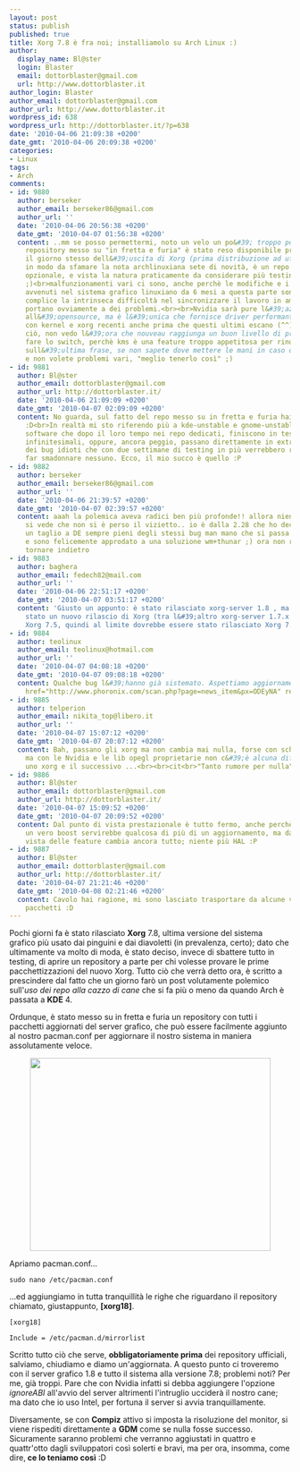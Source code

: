 ```yaml
---
layout: post
status: publish
published: true
title: Xorg 7.8 è fra noi; installiamolo su Arch Linux :)
author:
  display_name: Bl@ster
  login: Blaster
  email: dottorblaster@gmail.com
  url: http://www.dottorblaster.it
author_login: Blaster
author_email: dottorblaster@gmail.com
author_url: http://www.dottorblaster.it
wordpress_id: 638
wordpress_url: http://dottorblaster.it/?p=638
date: '2010-04-06 21:09:38 +0200'
date_gmt: '2010-04-06 20:09:38 +0200'
categories:
- Linux
tags:
- Arch
comments:
- id: 9880
  author: berseker
  author_email: berseker86@gmail.com
  author_url: ''
  date: '2010-04-06 20:56:38 +0200'
  date_gmt: '2010-04-07 01:56:38 +0200'
  content: ..mm se posso permettermi, noto un velo un po&#39; troppo polemico! Il
    repository messo su "in fretta e furia" è stato reso disponibile praticamente
    il giorno stesso dell&#39;uscita di Xorg (prima distribuzione ad utilizzare xorg7.8),
    in modo da sfamare la nota archlinuxiana sete di novità, è un repo esterno e quindi
    opzionale, e vista la natura praticamente da considerare più testing di testing
    ;)<br>malfunzionamenti vari ci sono, anche perchè le modifiche e i cambiamenti
    avvenuti nel sistema grafico linuxiano da 6 mesi a questa parte sono enormi e,
    complice la intrinseca difficoltà nel sincronizzare il lavoro in ambiente open,
    portano ovviamente a dei problemi.<br><br>Nvidia sarà pure l&#39;azienda che chiude
    all&#39;opensource, ma è l&#39;unica che fornisce driver performanti e compatibili
    con kernel e xorg recenti anche prima che questi ultimi escano (^^). Nonostante
    ciò, non vedo l&#39;ora che nouveau raggiunga un buon livello di prestazioni per
    fare lo switch, perchè kms è una feature troppo appetitosa per rinunciarci!<br><br>Concordo
    sull&#39;ultima frase, se non sapete dove mettere le mani in caso di necessità
    e non volete problemi vari, "meglio tenerlo così" ;)
- id: 9881
  author: Bl@ster
  author_email: dottorblaster@gmail.com
  author_url: http://dottorblaster.it/
  date: '2010-04-06 21:09:09 +0200'
  date_gmt: '2010-04-07 02:09:09 +0200'
  content: No guarda, sul fatto del repo messo su in fretta e furia hai frainteso
    :D<br>In realtà mi sto riferendo più a kde-unstable e gnome-unstable, che sono
    software che dopo il loro tempo nei repo dedicati, finiscono in testing per tempi
    infinitesimali, oppure, ancora peggio, passano direttamente in extra pur conservando
    dei bug idioti che con due settimane di testing in più verrebbero risolti senza
    far smadonnare nessuno. Ecco, il mio succo è quello :P
- id: 9882
  author: berseker
  author_email: berseker86@gmail.com
  author_url: ''
  date: '2010-04-06 21:39:57 +0200'
  date_gmt: '2010-04-07 02:39:57 +0200'
  content: aaah la polemica aveva radici ben più profonde!! allora niente da dire,
    si vede che non si è perso il vizietto.. io è dalla 2.28 che ho deciso di dare
    un taglio a DE sempre pieni degli stessi bug man mano che si passa di versione
    e sono felicemente approdato a una soluzione wm+thunar ;) ora non riesco più a
    tornare indietro
- id: 9883
  author: baghera
  author_email: fedech82@mail.com
  author_url: ''
  date: '2010-04-06 22:51:17 +0200'
  date_gmt: '2010-04-07 03:51:17 +0200'
  content: 'Giusto un appunto: è stato rilasciato xorg-server 1.8 , ma non c&#39;è
    stato un nuovo rilascio di Xorg (tra l&#39;altro xorg-server 1.7.x fa parte di
    Xorg 7.5, quindi al limite dovrebbe essere stato rilasciato Xorg 7.6 :))'
- id: 9884
  author: teolinux
  author_email: teolinux@hotmail.com
  author_url: ''
  date: '2010-04-07 04:08:18 +0200'
  date_gmt: '2010-04-07 09:08:18 +0200'
  content: Qualche bug l&#39;hanno già sistemato. Aspettiamo aggiornamentio repo...<br><a
    href="http://www.phoronix.com/scan.php?page=news_item&px=ODEyNA" rel="nofollow">http://www.phoronix.com/scan.php?page=news_item...</a>
- id: 9885
  author: telperion
  author_email: nikita_top@libero.it
  author_url: ''
  date: '2010-04-07 15:07:12 +0200'
  date_gmt: '2010-04-07 20:07:12 +0200'
  content: Bah, passano gli xorg ma non cambia mai nulla, forse con schede Intel,
    ma con le Nvidia e le lib opegl proprietarie non c&#39;è alcuna differenza tra
    uno xorg e il successivo ...<br><br>cit<br>"Tanto rumore per nulla"<br><br>;)
- id: 9886
  author: Bl@ster
  author_email: dottorblaster@gmail.com
  author_url: http://dottorblaster.it/
  date: '2010-04-07 15:09:52 +0200'
  date_gmt: '2010-04-07 20:09:52 +0200'
  content: Dal punto di vista prestazionale è tutto fermo, anche perchè per avere
    un vero boost servirebbe qualcosa di più di un aggiornamento, ma dal punto di
    vista delle feature cambia ancora tutto; niente più HAL :P
- id: 9887
  author: Bl@ster
  author_email: dottorblaster@gmail.com
  author_url: http://dottorblaster.it/
  date: '2010-04-07 21:21:46 +0200'
  date_gmt: '2010-04-08 02:21:46 +0200'
  content: Cavolo hai ragione, mi sono lasciato trasportare da alcune versioni dei
    pacchetti :D
---
```

<p>Pochi giorni fa è stato rilasciato <strong>Xorg</strong> 7.8, ultima versione del sistema grafico più usato dai pinguini e dai diavoletti (in prevalenza, certo); dato che ultimamente va molto di moda, è stato deciso, invece di sbattere tutto in testing, di aprire un repository a parte per chi volesse provare le prime pacchettizzazioni del nuovo Xorg. Tutto ciò che verrà detto ora, è scritto a prescindere dal fatto che un giorno farò un post volutamente polemico sull'<em>uso dei repo alla cazzo di cane</em> che si fa più o meno da quando Arch è passata a <strong>KDE</strong> 4.</p>
<p>Ordunque, è stato messo su in fretta e furia un repository con tutti i pacchetti aggiornati del server grafico, che può essere facilmente aggiunto al nostro pacman.conf per aggiornare il nostro sistema in maniera assolutamente veloce.</p>
<p style="text-align: center;"><img class="alignnone" src="http://i37.tinypic.com/2uif24k.png" alt="" width="431" height="345" /></p>
<p>Apriamo pacman.conf...</p>
<p><code>sudo nano /etc/pacman.conf</code></p>
<p>...ed aggiungiamo in tutta tranquillità le righe che riguardano il repository chiamato, giustappunto, <strong>[xorg18]</strong>.</p>
<p><code>[xorg18]<br />
Include = /etc/pacman.d/mirrorlist</code></p>
<p>Scritto tutto ciò che serve, <strong>obbligatoriamente prima</strong> dei repository ufficiali, salviamo, chiudiamo e diamo un'aggiornata. A questo punto ci troveremo con il server grafico 1.8 e tutto il sistema alla versione 7.8; problemi noti? Per me, già troppi. Pare che con Nvidia infatti si debba aggiungere l'opzione <em>ignoreABI</em> all'avvio del server altrimenti l'intruglio ucciderà il nostro cane; ma dato che io uso Intel, per fortuna il server si avvia tranquillamente.</p>
<p>Diversamente, se con <strong>Compiz</strong> attivo si imposta la risoluzione del monitor, si viene rispediti direttamente a <strong>GDM</strong> come se nulla fosse successo. Sicuramente saranno problemi che verranno aggiustati in quattro e quattr'otto dagli sviluppatori così solerti e bravi, ma per ora, insomma, come dire,<strong> ce lo teniamo così</strong> :D</p>
